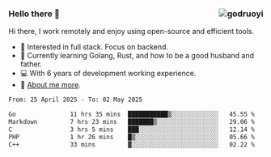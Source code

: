 ### Hello there 👋 <img align="right" src="https://github-readme-stats.vercel.app/api?username=godruoyi&show_icons=true" alt="godruoyi" />

Hi there, I work remotely and enjoy using open-source and efficient tools.

- 🔭 Interested in full stack. Focus on backend.
- 🌱 Currently learning Golang, Rust, and how to be a good husband and father.
- 💻 With 6 years of development working experience.
- 👒 [About me more](https://godruoyi.com/posts/about-godruoyi).



<!--START_SECTION:waka-->

```txt
From: 25 April 2025 - To: 02 May 2025

Go               11 hrs 35 mins  ███████████▒░░░░░░░░░░░░░   45.55 %
Markdown         7 hrs 23 mins   ███████▒░░░░░░░░░░░░░░░░░   29.06 %
C                3 hrs 5 mins    ███░░░░░░░░░░░░░░░░░░░░░░   12.14 %
PHP              1 hr 26 mins    █▒░░░░░░░░░░░░░░░░░░░░░░░   05.66 %
C++              33 mins         ▓░░░░░░░░░░░░░░░░░░░░░░░░   02.22 %
```

<!--END_SECTION:waka-->
